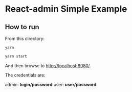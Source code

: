 # React-admin Simple Example

## How to run

From this directory:

```sh
yarn

yarn start
```

And then browse to [http://localhost:8080/](http://localhost:8080/).

The credentials are:

admin: **login/password**
user: **user/password**

